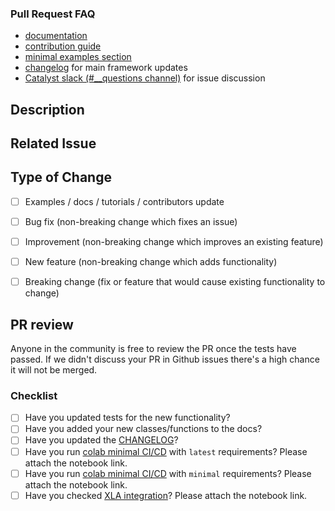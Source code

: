 ### Pull Request FAQ
- [documentation](https://catalyst-team.github.io/catalyst/)
- [contribution guide](https://github.com/catalyst-team/catalyst/blob/master/CONTRIBUTING.md)
- [minimal examples section](https://github.com/catalyst-team/catalyst#minimal-examples)
- [changelog](https://github.com/catalyst-team/catalyst/blob/master/CHANGELOG.md) for main framework updates
- [Catalyst slack (#__questions channel)](https://join.slack.com/t/catalyst-team-core/shared_invite/zt-d9miirnn-z86oKDzFMKlMG4fgFdZafw) for issue discussion

## Description

<!-- Add a more detailed description of the changes if needed. -->


## Related Issue

<!-- If your PR refers to a related issue, link it here. -->


## Type of Change

<!-- Mark with an `x` all the checkboxes that apply (like `[x]`) -->

- [ ] Examples / docs / tutorials / contributors update
- [ ] Bug fix (non-breaking change which fixes an issue)
- [ ] Improvement (non-breaking change which improves an existing feature)
- [ ] New feature (non-breaking change which adds functionality)
- [ ] Breaking change (fix or feature that would cause existing functionality to change)


## PR review

Anyone in the community is free to review the PR once the tests have passed.
If we didn't discuss your PR in Github issues there's a high chance it will not be merged.

<!-- Thank you for your contribution! -->

### Checklist
- [ ] Have you updated tests for the new functionality?
- [ ] Have you added your new classes/functions to the docs?
- [ ] Have you updated the [CHANGELOG](https://github.com/catalyst-team/catalyst/blob/master/CHANGELOG.md)?
- [ ] Have you run [colab minimal CI/CD](https://colab.research.google.com/github/catalyst-team/catalyst/blob/master/examples/notebooks/colab_ci_cd.ipynb) with `latest` requirements? Please attach the notebook link.
- [ ] Have you run [colab minimal CI/CD](https://colab.research.google.com/github/catalyst-team/catalyst/blob/master/examples/notebooks/colab_ci_cd.ipynb) with `minimal` requirements? Please attach the notebook link.
- [ ] Have you checked [XLA integration](https://colab.research.google.com/github/catalyst-team/catalyst/blob/master/examples/notebooks/XLA.ipynb)? Please attach the notebook link.

<!-- For CHANGELOG separate each item in unreleased section by blank line to reduce collisions -->